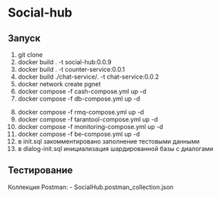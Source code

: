 # Social-hub

## Запуск


1. git clone
2. docker build . -t social-hub:0.0.9
3. docker build . -t counter-service:0.0.1
4. docker build ./chat-service/. -t chat-service:0.0.2
5. docker network create pgnet
6. docker compose -f cash-compose.yml up -d
7. docker compose -f db-compose.yml up -d
<!-- 6. docker-compose -f db-dialog-compose.yml -p citus up --scale worker=2 -d -->
8. docker compose -f rmq-compose.yml up -d
9. docker compose -f tarantool-compose.yml up -d
10. docker compose -f monitoring-compose.yml up -d
11. docker compose -f be-compose.yml up -d
12. в init.sql закомментировано заполнение тестовыми данными
13. в dialog-init.sql инициализация шардированной базы с диалогами


## Тестирование

Коллекция Postman:
    - SocialHub.postman_collection.json
